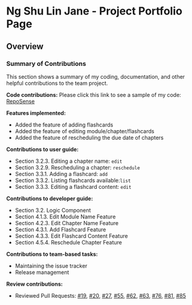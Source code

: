# Ng Shu Lin Jane - Project Portfolio Page

## Overview


### Summary of Contributions
This section shows a summary of my coding, documentation, and other helpful contributions to the team project.

**Code contributions:** Please click this link to see a sample of my code: [RepoSense](https://nus-cs2113-ay2021s1.github.io/tp-dashboard/#breakdown=true&search=jane-ng)

**Features implemented:**
* Added the feature of adding flashcards
* Added the feature of editing module/chapter/flashcards
* Added the feature of rescheduling the due date of chapters

**Contributions to user guide:**
* Section 3.2.3. Editing a chapter name: `edit`
* Section 3.2.9. Rescheduling a chapter: `reschedule`
* Section 3.3.1. Adding a flashcard: `add`
* Section 3.3.2. Listing flashcards available:`list`
* Section 3.3.3. Editing a flashcard content: `edit`

**Contributions to developer guide:**
* Section 3.2. Logic Component
* Section 4.1.3. Edit Module Name Feature
* Section 4.2.3. Edit Chapter Name Feature
* Section 4.3.1. Add Flashcard Feature
* Section 4.3.3. Edit Flashcard Content Feature
* Section 4.5.4. Reschedule Chapter Feature

**Contributions to team-based tasks:**
* Maintaining the issue tracker
* Release management

**Review contributions:**
* Reviewed Pull Requests:
[\#19](https://github.com/AY2021S1-CS2113T-F11-3/tp/pull/19),
[\#20](https://github.com/AY2021S1-CS2113T-F11-3/tp/pull/20),
[\#27](https://github.com/AY2021S1-CS2113T-F11-3/tp/pull/27),
[\#55](https://github.com/AY2021S1-CS2113T-F11-3/tp/pull/55),
[\#62](https://github.com/AY2021S1-CS2113T-F11-3/tp/pull/62),
[\#63](https://github.com/AY2021S1-CS2113T-F11-3/tp/pull/63),
[\#76](https://github.com/AY2021S1-CS2113T-F11-3/tp/pull/76),
[\#81](https://github.com/AY2021S1-CS2113T-F11-3/tp/pull/81),
[\#85](https://github.com/AY2021S1-CS2113T-F11-3/tp/pull/85)

